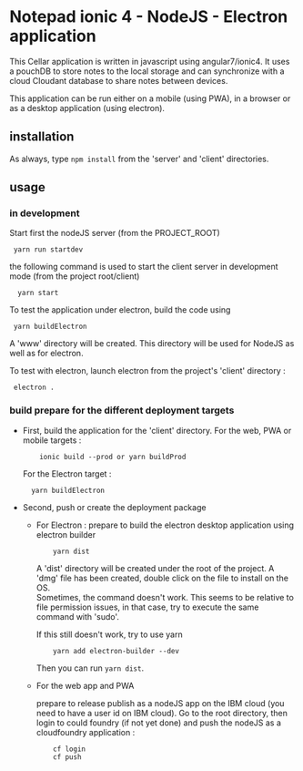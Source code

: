 # Notepad ionic 4 - NodeJS - Electron application
This Cellar application is written in javascript using angular7/ionic4.
It uses a pouchDB to store notes to the local storage and can synchronize with a cloud Cloudant database to share notes between devices.

This application can be run either on a mobile (using PWA), in a browser or as a desktop application (using electron).

## installation
As always, type  `npm install` from the 'server' and 'client' directories.

## usage

### in development
Start first the nodeJS server (from the PROJECT_ROOT)

     yarn run startdev

the following command is used to start the client server in development mode (from the project root/client)

      yarn start

To test the application under electron, build the code using 

     yarn buildElectron

A 'www' directory will be created. This directory will be used for NodeJS as well as for electron.

To test with electron, launch electron from the project's 'client' directory :

     electron .


### build prepare for the different deployment targets

- First, build the application for the 'client' directory. For the web, PWA or mobile targets :

          ionic build --prod or yarn buildProd

     For the Electron target :

        yarn buildElectron

- Second, push or create the deployment package
     - For Electron : prepare to build the electron desktop application using electron builder

               yarn dist

          A 'dist' directory will be created under the root of the project.
          A 'dmg' file has been created, double click on the file to install on the OS.<br>
          Sometimes, the command doesn't work. This seems to be relative to file permission issues, in that case, try to execute the same command with 'sudo'.

          If this still doesn't work, try to use yarn

               yarn add electron-builder --dev

          Then you can run `yarn dist`.

     - For the web app and PWA
     
          prepare to release publish as a nodeJS app on the IBM cloud (you need to have a user id on IBM cloud).
          Go to the root directory, then login to could foundry (if not yet done) and push the nodeJS as a cloudfoundry application :

               cf login
               cf push